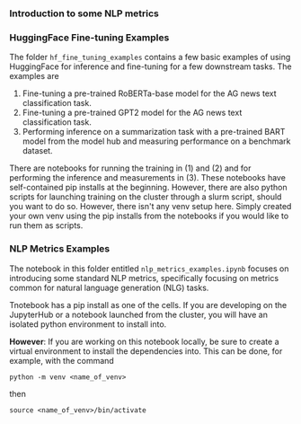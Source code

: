 ### Introduction to some NLP metrics

### HuggingFace Fine-tuning Examples

The folder `hf_fine_tuning_examples` contains a few basic examples of using HuggingFace for inference and fine-tuning for a few downstream tasks. The examples are

1) Fine-tuning a pre-trained RoBERTa-base model for the AG news text classification task.
2) Fine-tuning a pre-trained GPT2 model for the AG news text classification task.
3) Performing inference on a summarization task with a pre-trained BART model from the model hub and measuring performance on a benchmark dataset.

There are notebooks for running the training in (1) and (2) and for performing the inference and measurements in (3). These notebooks have self-contained pip installs at the beginning. However, there are also python scripts for launching training on the cluster through a slurm script, should you want to do so. However, there isn't any venv setup here. Simply created your own venv using the pip installs from the notebooks if you would like to run them as scripts.


### NLP Metrics Examples

The notebook in this folder entitled `nlp_metrics_examples.ipynb` focuses on introducing some standard NLP metrics, specifically focusing on metrics common for natural language generation (NLG) tasks.

Tnotebook has a pip install as one of the cells. If you are developing on the JupyterHub or a notebook launched from the cluster, you will have an isolated python environment to install into.

__However__: If you are working on this notebook locally, be sure to create a virtual environment to install the dependencies into. This can be done, for example, with the command
```
python -m venv <name_of_venv>
```
then
```
source <name_of_venv>/bin/activate
```

